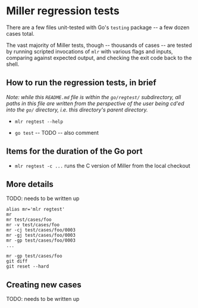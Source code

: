 # Miller regression tests

There are a few files unit-tested with Go's `testing` package -- a few dozen cases total.

The vast majority of Miller tests, though -- thousands of cases -- are tested by running scripted invocations of `mlr` with various flags and inputs, comparing against expected output, and checking the exit code back to the shell.

## How to run the regression tests, in brief

*Note: while this `README.md` file is within the `go/regtest/` subdirectory, all paths in this file are written from the perspective of the user being cd'ed into the `go/` directory, i.e. this directory's parent directory.*

* `mlr regtest --help`

* `go test` -- TODO -- also comment

## Items for the duration of the Go port

* `mlr regtest -c ...` runs the C version of Miller from the local checkout

## More details

TODO: needs to be written up

```
alias mr='mlr regtest'
mr
mr test/cases/foo
mr -v test/cases/foo
mr -cj test/cases/foo/0003
mr -gj test/cases/foo/0003
mr -gp test/cases/foo/0003
...
```

```
mr -gp test/cases/foo
git diff
git reset --hard
```

## Creating new cases

TODO: needs to be written up
